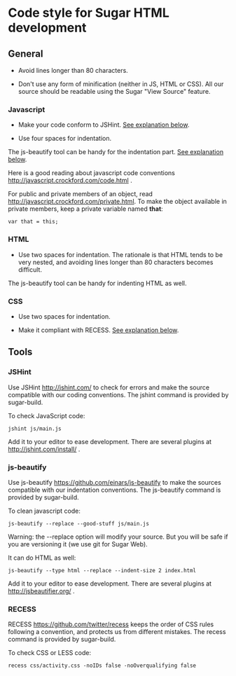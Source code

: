 Code style for Sugar HTML development
=====================================

General
-------

* Avoid lines longer than 80 characters.

* Don't use any form of minification (neither in JS, HTML or CSS).
  All our source should be readable using the Sugar "View Source"
  feature.

### Javascript

* Make your code conform to JSHint. [See explanation below](#jshint).

* Use four spaces for indentation.

The js-beautify tool can be handy for the indentation part. [See
explanation below](#js-beautify).

Here is a good reading about javascript code conventions
<http://javascript.crockford.com/code.html> .

For public and private members of an object, read
<http://javascript.crockford.com/private.html>.  To make the object
available in private members, keep a private variable named **that**:

    var that = this;

### HTML

* Use two spaces for indentation.  The rationale is that HTML tends to
  be very nested, and avoiding lines longer than 80 characters becomes
  difficult.

The js-beautify tool can be handy for indenting HTML as well.

### CSS

* Use two spaces for indentation.

* Make it compliant with RECESS. [See explanation below](#recess).

Tools
-----

### </a>JSHint

Use JSHint <http://jshint.com/> to check for errors and make the
source compatible with our coding conventions.  The jshint command is
provided by sugar-build.

To check JavaScript code:

    jshint js/main.js

Add it to your editor to ease development.  There are several plugins
at <http://jshint.com/install/> .

### js-beautify

Use js-beautify <https://github.com/einars/js-beautify> to make the
sources compatible with our indentation conventions.  The js-beautify
command is provided by sugar-build.

To clean javascript code:

    js-beautify --replace --good-stuff js/main.js

Warning: the --replace option will modify your source.  But you will
be safe if you are versioning it (we use git for Sugar Web).

It can do HTML as well:

    js-beautify --type html --replace --indent-size 2 index.html

Add it to your editor to ease development.  There are several plugins
at <http://jsbeautifier.org/> .

### RECESS

RECESS <https://github.com/twitter/recess> keeps the order of CSS
rules following a convention, and protects us from different mistakes.
The recess command is provided by sugar-build.

To check CSS or LESS code:

    recess css/activity.css -noIDs false -noOverqualifying false
